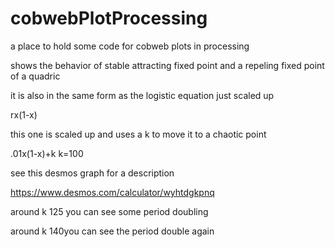 # cobwebPlotProcessing
a place to hold some code for cobweb plots in processing 
 
shows the behavior of stable attracting fixed point and a repeling fixed point of a quadric

it is also in the same form as the logistic equation just scaled up

rx(1-x)

this one is scaled up and uses a k to move it to a chaotic point

.01x(1-x)+k  k=100

see this desmos graph for a description

 https://www.desmos.com/calculator/wyhtdgkpnq

around k 125 you can see some period doubling 

around k 140you can see the period double again
 
 
